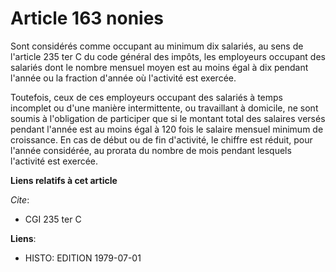 # Article 163 nonies

Sont considérés comme occupant au minimum dix salariés, au sens de l'article 235 ter C du code général des impôts, les
employeurs occupant des salariés dont le nombre mensuel moyen est au moins égal à dix pendant l'année ou la fraction d'année
où l'activité est exercée.

Toutefois, ceux de ces employeurs occupant des salariés à temps incomplet ou d'une manière intermittente, ou travaillant à
domicile, ne sont soumis à l'obligation de participer que si le montant total des salaires versés pendant l'année est au
moins égal à 120 fois le salaire mensuel minimum de croissance. En cas de début ou de fin d'activité, le chiffre est réduit,
pour l'année considérée, au prorata du nombre de mois pendant lesquels l'activité est exercée.

**Liens relatifs à cet article**

_Cite_:

  - CGI 235 ter C

**Liens**:

  - HISTO: EDITION 1979-07-01
